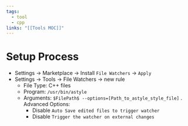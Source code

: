 ```yaml
---
tags:
  - tool
  - cpp
links: "[[Tools MOC]]"
---
```

# Setup Process

- Settings -> Marketplace -> Install `File Watchers` -> `Apply`
- Settings -> Tools -> File Watchers -> new rule
  - File Type: C++ files
  - Program: `/usr/bin/astyle`
  - Arguments: `$FilePath$ --options=[Path_to_astyle_style_file]`
  . Advanced Options:
    - Disable `Auto Save edited files to trigger watcher`
    - Disable `Trigger the watcher on external changes`
